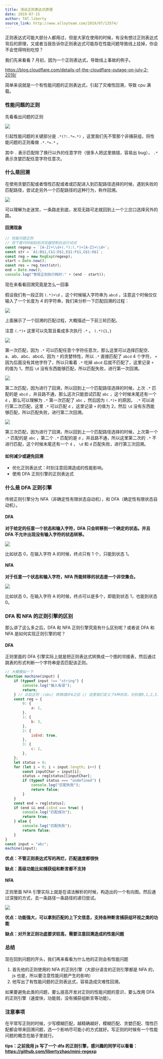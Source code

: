 ```yaml
---
title: 浅谈正则表达式原理
date: 2019-07-15
author: TAT.liberty
source_link: http://www.alloyteam.com/2019/07/13574/
---
```


<!-- {% raw %} - for jekyll -->

正则表达式可能大部分人都用过，但是大家在使用的时候，有没有想过正则表达式背后的原理，又或者当我告诉你正则表达式可能存在性能问题导致线上挂掉，你会不会觉得特别吃惊？

我们先来看看 7 月初，因为一个正则表达式，导致线上事故的例子。

<https://blog.cloudflare.com/details-of-the-cloudflare-outage-on-july-2-2019/>

简单来说就是一个有性能问题的正则表达式，引起了灾难性回溯，导致 cpu 满载。

### 性能问题的正则

先看看出问题的正则

![](http://www.alloyteam.com/wp-content/uploads/2019/07/0-5-1024x97.png)

引起性能问题的关键部分是 `.*(?:.*=.*)` ，这里我们先不管那个非捕获组，将性能问题的正则看做 `.*.*=.*` 。

其中 `.` 表示匹配除了换行以外的任意字符（很多人把这里搞错，容易出 bug）， `.*` 表示贪婪匹配任意字符任意次。

### 什么是回溯

在使用贪婪匹配或者惰性匹配或者或匹配进入到匹配路径选择的时候，遇到失败的匹配路径，尝试走另外一个匹配路径的这种行为，称作回溯。

![](http://www.alloyteam.com/wp-content/uploads/2019/07/0-1024x436.jpg)

可以理解为走迷宫，一条路走到底，发现无路可走就回到上一个三岔口选择另外的路。

#### 回溯现象

```javascript
// 性能问题正则
// 将下面代码粘贴到浏览器控制台运行试试
const regexp = `[A-Z]+\\d+(.*):(.*)+[A-Z]+\\d+`;
const str = `A1:B$1,C$1:D$1,E$1:F$1,G$1:H$1`;
const reg = new RegExp(regexp);
start = Date.now();
const res = reg.test(str);
end = Date.now();
console.log("常规正则执行耗时:" + (end - start));
```

现在来看看回溯究竟是怎么一回事

假设我们有一段正则 `(.*)+\d` ，这个时候输入字符串为 `abcd` ，注意这个时候仅仅输入了一个长度为 4 的字符串，我们来分析一下匹配回溯的过程：

![](http://www.alloyteam.com/wp-content/uploads/2019/07/0.png)

上面展示了一个回溯的匹配过程，大概描述一下前三轮匹配。

注意 `(.*)+` 这里可以先暂且看成多次执行 `.*` 。 `(.*){1,}`

![](http://www.alloyteam.com/wp-content/uploads/2019/07/0-1-1024x378.jpg)

第一次匹配，因为 `.*` 可以匹配任意个字符任意次，那么这里可以选择匹配空、a、ab、abc、abcd，因为 `*` 的贪婪特性，所以 `.*` 直接匹配了 `abcd` 4 个字符， `+` 因为后面没有其他字符了，所以只看着 `.*` 吃掉 `abcd` 后就不匹配了，这里记录 `+` 的值为 1，然后 `\d` 没有东西能够匹配，所以匹配失败，进行第一次回溯。

![](http://www.alloyteam.com/wp-content/uploads/2019/07/0-1-1024x475.png)

第二次匹配，因为进行了回溯，所以回到上一个匹配路径选择的时候，上次 `.*` 匹配的是 `abcd` ，并且路不通，那么这次只能尝试匹配 `abc` ，这个时候末尾还有一个 `d` ，那么可以理解为 `.*` 第一次匹配了 `abc` ，然后因为 `(.*)+` 的原因， `.*` 可以进行第二次匹配，这里 `.*` 可以匹配 `d` ，这里记录 `+` 的值为 2，然后 `\d` 没有东西能够匹配，所以匹配失败，进行第二次回溯。

![](http://www.alloyteam.com/wp-content/uploads/2019/07/0-2-1024x408.jpg)

第三次匹配，因为进行了回溯，所以回到上一个匹配路径选择的时候，上次第一个 `.*` 匹配的是 `abc` ，第二个 `.*` 匹配的是 `d` ，并且路不通，所以这里第二次的 `.*` 不进行匹配，这个时候末尾还有一个 `d` ， `\d` 和 `d` 匹配失败，进行第三次回溯。

#### 如何减少或避免回溯

-   优化正则表达式：时刻注意回溯造成的性能影响。
-   使用 DFA 正则引擎的正则表达式

### 什么是 DFA 正则引擎

传统正则引擎分为 NFA（非确定性有限状态自动机），和 DFA（确定性有限状态自动机）。

#### DFA

**对于给定的任意一个状态和输入字符，DFA 只会转移到一个确定的状态。并且 DFA 不允许出现没有输入字符的状态转移。**

![](http://www.alloyteam.com/wp-content/uploads/2019/07/0-2.png)

比如状态 0，在输入字符 A 的时候，终点只有 1 个，只能到状态 1。

#### NFA

**对于任意一个状态和输入字符，NFA 所能转移的状态是一个非空集合。**

![](http://www.alloyteam.com/wp-content/uploads/2019/07/0-3.png)

比如状态 0，在输入字符 A 的时候，终点可以是多个，即能到状态 1，也能到状态 0。

### DFA 和 NFA 的正则引擎的区别

那么讲了这么多之后，DFA 和 NFA 正则引擎究竟有什么区别呢？或者说 DFA 和 NFA 是如何实现正则引擎的呢？

#### DFA

正则里面的 DFA 引擎实际上就是把正则表达式转换成一个图的邻接表，然后通过跳表的形式判断一个字符串是否匹配该正则。

```javascript
// 大概模拟一下
function machine(input) {
    if (typeof input !== "string") {
        console.log("输入有误");
        return;
    } // 比如正则：/abc/ 转换成DFA之后 // 这里我们定义了4种状态，分别是0,1,2,3，初始状态为0
    const reg = {
        0: {
            a: 1,
        },
        1: {
            b: 3,
        },
        2: {
            isEnd: true,
        },
        3: {
            c: 2,
        },
    };
    let status = 0;
    for (let i = 0; i < input.length; i++) {
        const inputChar = input[i];
        status = reg[status][inputChar];
        if (typeof status === "undefined") {
            console.log("匹配失败");
            return false;
        }
    }
    const end = reg[status];
    if (end && end.isEnd === true) {
        console.log("匹配成功");
        return true;
    } else {
        console.log("匹配失败");
        return false;
    }
}
const input = "abc";
machine(input);
```

**优点：不管正则表达式写的再烂，匹配速度都很快**

**缺点：高级功能比如捕获组和断言都不支持**

#### NFA

正则里面 NFA 引擎实际上就是在语法解析的时候，构造出的一个有向图。然后通过深搜的方式，去一条路径一条路径的递归尝试。

![](http://www.alloyteam.com/wp-content/uploads/2019/07/0-4.png)

**优点：功能强大，可以拿到匹配的上下文信息，支持各种断言捕获组环视之类的功能**

**缺点：对开发正则功底要求较高，需要注意回溯造成的性能问题**

### 总结

现在回到问题的开头，我们再来看看为什么他的正则会有性能问题

1.  首先他的正则使用的 NFA 的正则引擎（大部分语言的正则引擎都是 NFA 的，js 也是，所以要注意性能问题产生的影响）
2.  他写出了有性能问题的正则表达式，容易造成灾难性回溯。

如果要避免此类的问题，要么提高开发对正则的性能问题的意识，要么改用 DFA 的正则引擎（速度快，功能弱，没有捕获组断言等功能）。

### 注意事项

在平常写正则的时候，少写模糊匹配，越精确越好，模糊匹配、贪婪匹配、惰性匹配都会带来回溯问题，选一个影响尽可能小的方式就好。写正则的时候有一个性能问题的概念在脑子里就行。

**tips：之前我用 js 写了一个 dfa 的正则引擎，感兴趣的同学可以看看：<https://github.com/libertyzhao/mini-regexp>**

<!-- {% endraw %} - for jekyll -->